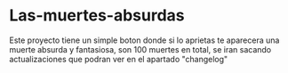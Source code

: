 # Las-muertes-absurdas

Este proyecto tiene un simple boton donde si lo aprietas te aparecera una muerte absurda y fantasiosa, son 100 muertes en total, se iran sacando actualizaciones que podran ver en el apartado "changelog"
